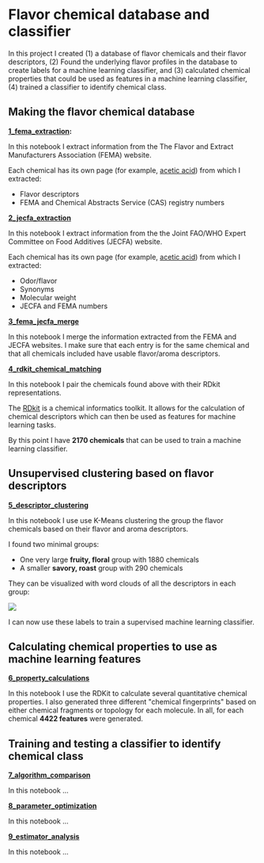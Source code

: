 # Flavor chemical database and classifier

In this project I created (1) a database of flavor chemicals and their flavor descriptors, (2) Found the underlying flavor profiles in the database to create labels for a machine learning classifier, and (3) calculated chemical properties that could be used as features in a machine learning classifier, (4) trained a classifier to identify chemical class.  

## Making the flavor chemical database 

__[1_fema_extraction](1_fema_extraction.ipynb):__

In this notebook I extract information from the The Flavor and Extract Manufacturers Association (FEMA) website.

Each chemical has its own page (for example, [acetic acid](https://www.femaflavor.org/acetic-acid-2)) from which I extracted:
- Flavor descriptors
- FEMA and Chemical Abstracts Service (CAS) registry numbers

__[2_jecfa_extraction](2_jecfa_extraction.ipynb)__

In this notebook I extract information from the the Joint FAO/WHO Expert Committee on Food Additives  (JECFA) website.

Each chemical has its own page (for example, [acetic acid](http://www.fao.org/food/food-safety-quality/scientific-advice/jecfa/jecfa-flav/details/en/c/3/)) from which I extracted:
- Odor/flavor
- Synonyms
- Molecular weight
- JECFA and FEMA numbers

__[3_fema_jecfa_merge](3_fema_jecfa_merge.ipynb)__

In this notebook I merge the information extracted from the FEMA and JECFA websites. I make sure that each entry is for the same chemical and that all chemicals included have usable flavor/aroma descriptors.

__[4_rdkit_chemical_matching](4_rdkit_chemical_matching.ipynb)__

In this notebook I pair the chemicals found above with their RDkit representations. 

The [RDkit](http://www.rdkit.org/docs/Overview.html) is a chemical informatics toolkit. It allows for the calculation of chemical descriptors which can then be used as features for machine learning tasks. 

By this point I have __2170 chemicals__ that can be used to train a machine learning classifier. 

## Unsupervised clustering based on flavor descriptors

__[5_descriptor_clustering](5_descriptor_clustering.ipynb)__

In this notebook I use use K-Means clustering the group the flavor chemicals based on their flavor and aroma descriptors.

I found two minimal groups: 

- One very large __fruity, floral__ group with 1880 chemicals
- A smaller __savory, roast__ group with 290 chemicals

They can be visualized with word clouds of all the descriptors in each group:

![](Images/1_wordcloud.png')

I can now use these labels to train a supervised machine learning classifier.

## Calculating chemical properties to use as machine learning features

__[6_property_calculations](6_property_calculations.ipynb)__

In this notebook I use the RDKit to calculate several quantitative chemical properties. I also generated three different "chemical fingerprints" based on either chemical fragments or topology for each molecule. In all, for each chemical __4422 features__ were generated.

## Training and testing a classifier to identify chemical class

__[7_algorithm_comparison](7_algorithm_comparison.ipynb)__

In this notebook ...

__[8_parameter_optimization](8_parameter_optimization.ipynb)__

In this notebook ...

__[9_estimator_analysis](9_estimator_analysis.ipynb)__

In this notebook ...
